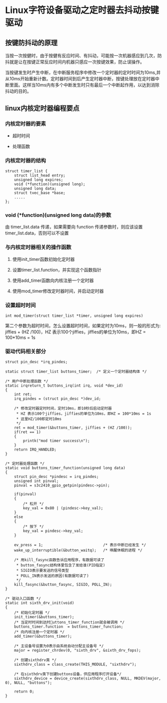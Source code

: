 # Linux字符设备驱动之定时器去抖动按键驱动 #

## 按键防抖动的原理 ##

当按一次按健时，由于按健有反应时间、有抖动，可能按一次机器感应到几次，防抖就是让在按键正常反应时间内机器只感应一次按键效果，防止误操作。

当按键发生时产生中断，在中断服务程序中修改一个定时器的定时时间为10ms,并从10ms开始重新计数。定时器时间到后产生定时器中断，按键处理放在定时器中断里面。这样当10ms内有多个中断发生时只有最后一个中断起作用，以达到消除抖动的目的。

## linux内核定时器编程要点 ##

### 内核定时器的要素 ###

- 超时时间

- 处理函数

### 内核定时器的结构 ###

	struct timer_list {
	    struct list_head entry;
	    unsigned long expires;
	    void (*function)(unsigned long);
	    unsigned long data;
	    struct tvec_base *base;
	    .....
	};

### void (*function)(unsigned long data)的参数 ###

由 timer_list.data 传递，如果需要向 function 传递参数时，则应该设置 timer_list.data，否则可以不设置

### 与内核定时器相关的操作函数 ###

1. 使用init_timer函数初始化定时器

2. 设置timer_list.function，并实现这个函数指针

3. 使用add_timer函数向内核注册一个定时器

4. 使用mod_timer修改定时器时间，并启动定时器

### 设置超时时间 ###

    int mod_timer(struct timer_list *timer, unsigned long expires)

第二个参数为超时时间，怎么设置超时时间，如果定时为10ms，则一般的形式为: jiffies + (HZ /100)，HZ 表示100个jiffies，jiffies的单位为10ms，即HZ = 100*10ms = 1s

### 驱动代码相关部分 ###

	struct pin_desc *irq_pindes;
	
	static struct timer_list buttons_timer;  /* 定义一个定时器结构体 */
	
	/* 用户中断处理函数 */
	static irqreturn_t buttons_irq(int irq, void *dev_id)
	{
	    int ret;
	    irq_pindes = (struct pin_desc *)dev_id;
	    
	    /* 修改定时器定时时间，定时10ms，即10秒后启动定时器
	     * HZ 表示100个jiffies，jiffies的单位为10ms，即HZ = 100*10ms = 1s
	     * 这里HZ/100即定时10ms
	     */
	    ret = mod_timer(&buttons_timer, jiffies + (HZ /100));
	    if(ret == 1)
	    {
	        printk("mod timer success\n");
	    }
	    return IRQ_HANDLED;
	}
	
	/* 定时器处理函数 */
	static void buttons_timer_function(unsigned long data)
	{
	    struct pin_desc *pindesc = irq_pindes;
	    unsigned int pinval;
	    pinval = s3c2410_gpio_getpin(pindesc->pin);
	  
	    if(pinval)
	    {
	        /* 松开 */
	        key_val = 0x80 | (pindesc->key_val);
	    }
	    else
	    {
	        /* 按下 */
	        key_val = pindesc->key_val;
	    }
	
	    ev_press = 1;                           /* 表示中断已经发生 */
	    wake_up_interruptible(&button_waitq);   /* 唤醒休眠的进程 */
	
	    /* 用kill_fasync函数告诉应用程序，有数据可读了
	     * button_fasync结构体里包含了发给谁(PID指定)
	     * SIGIO表示要发送的信号类型 
	     * POLL_IN表示发送的原因(有数据可读了) 
	     */  
	    kill_fasync(&button_fasync, SIGIO, POLL_IN);
	}  
	
	/* 驱动入口函数 */
	static int sixth_drv_init(void)
	{
	    /* 初始化定时器 */
	    init_timer(&buttons_timer);
	    /* 当定时时间到达时uttons_timer_function就会被调用 */
	    buttons_timer.function  = buttons_timer_function;
	    /* 向内核注册一个定时器 */
	    add_timer(&buttons_timer);
	      
	    /* 主设备号设置为0表示由系统自动分配主设备号 */  
	    major = register_chrdev(0, "sixth_drv", &sixth_drv_fops);
	
	    /* 创建sixthdrv类 */  
	    sixthdrv_class = class_create(THIS_MODULE, "sixthdrv");
	
	    /* 在sixthdrv类下创建buttons设备，供应用程序打开设备*/
	    sixthdrv_device = device_create(sixthdrv_class, NULL, MKDEV(major, 0), NULL, "buttons");
	
	    return 0;
	}

